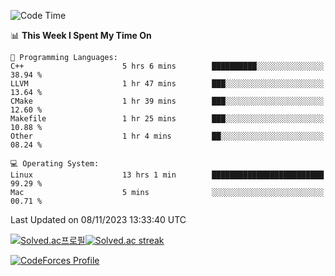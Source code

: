 
<!--START_SECTION:waka-->
![Code Time](http://img.shields.io/badge/Code%20Time-3%2C049%20hrs%2042%20mins-blue)

📊 **This Week I Spent My Time On** 

```text
💬 Programming Languages: 
C++                      5 hrs 6 mins        ██████████░░░░░░░░░░░░░░░   38.94 % 
LLVM                     1 hr 47 mins        ███░░░░░░░░░░░░░░░░░░░░░░   13.64 % 
CMake                    1 hr 39 mins        ███░░░░░░░░░░░░░░░░░░░░░░   12.60 % 
Makefile                 1 hr 25 mins        ███░░░░░░░░░░░░░░░░░░░░░░   10.88 % 
Other                    1 hr 4 mins         ██░░░░░░░░░░░░░░░░░░░░░░░   08.24 % 

💻 Operating System: 
Linux                    13 hrs 1 min        █████████████████████████   99.29 % 
Mac                      5 mins              ░░░░░░░░░░░░░░░░░░░░░░░░░   00.71 % 
```


 Last Updated on 08/11/2023 13:33:40 UTC
<!--END_SECTION:waka-->


[![Solved.ac프로필](http://mazassumnida.wtf/api/generate_badge?boj=hckim96)](https://solved.ac/hckim96)[![Solved.ac streak](http://mazandi.herokuapp.com/api?handle=hckim96&theme=dark)](https://solved.ac/hckim96)


[![CodeForces Profile](https://cf.leed.at?id=hckim96)](https://codeforces.com/profile/hckim96)

